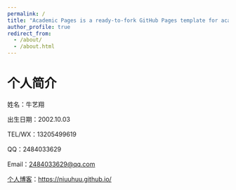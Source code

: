 ```yaml
---
permalink: /
title: "Academic Pages is a ready-to-fork GitHub Pages template for academic personal websites"
author_profile: true
redirect_from: 
  - /about/
  - /about.html
---
```


# 个人简介

姓名：牛艺翔

出生日期：2002.10.03

TEL/WX：13205499619

QQ：2484033629

Email：2484033629@qq.com

[个人博客](https://niuuhuu.github.io/)：https://niuuhuu.github.io/

